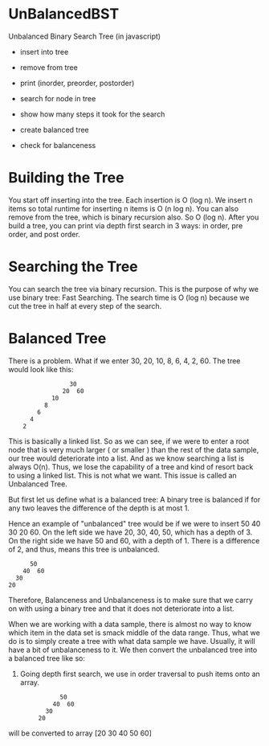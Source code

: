 # UnBalancedBST
Unbalanced Binary Search Tree (in javascript)

  - insert into tree
  - remove from tree
  - print (inorder, preorder, postorder)

  - search for node in tree
  - show how many steps it took for the search

  - create balanced tree
  - check for balanceness


# Building the Tree

You start off inserting into the tree. Each insertion is O (log n). We insert n items so total runtime for inserting n items is O (n log n).
You can also remove from the tree, which is binary recursion also. So O (log n).
After you build a tree, you can print via depth first search in 3 ways: in order, pre order, and post order.

# Searching the Tree

You can search the tree via binary recursion. This is the purpose of why we use binary tree: Fast Searching.
The search time is O (log n) because we cut the tree in half at every step of the search.

# Balanced Tree

There is a problem. What if we enter 30, 20, 10, 8, 6, 4, 2, 60. The tree would look like this:

                     30
                   20  60
                10
              8
            6
          4
        2

This is basically a linked list. So as we can see, if we were to enter a root node that is very much larger ( or smaller ) than the rest of the data sample, our tree would deteriorate into a list. And as we know searching a list is always O(n). Thus, we lose the capability of a tree and kind of resort back to using a linked list. This is not what we want. This issue is called an Unbalanced Tree.

But first let us define what is a balanced tree: A binary tree is balanced if for any two leaves the difference of the depth is at most 1.

Hence an example of "unbalanced" tree would be if we were to insert 50 40 30 20 60. On the left side we have 20, 30, 40, 50, which has a depth of 3. On the right side we have 50 and 60, with a depth of 1. There is a difference of 2, and thus, means this tree is unbalanced.

          50
        40  60
      30
    20

Therefore, Balanceness and Unbalanceness is to make sure that we carry on with using a binary tree and that it does not deteriorate into a list.

When we are working with a data sample, there is almost no way to know which item in the data set is smack middle of the data range. Thus, what we do is to simply create a tree with what data sample we have. Usually, it will have a bit of unbalanceness to it. We then convert the unbalanced tree into a balanced tree like so:

1) Going depth first search, we use in order traversal to push items onto an array.

                  50
                40  60
              30
            20

will be converted to array [20 30 40 50 60]
